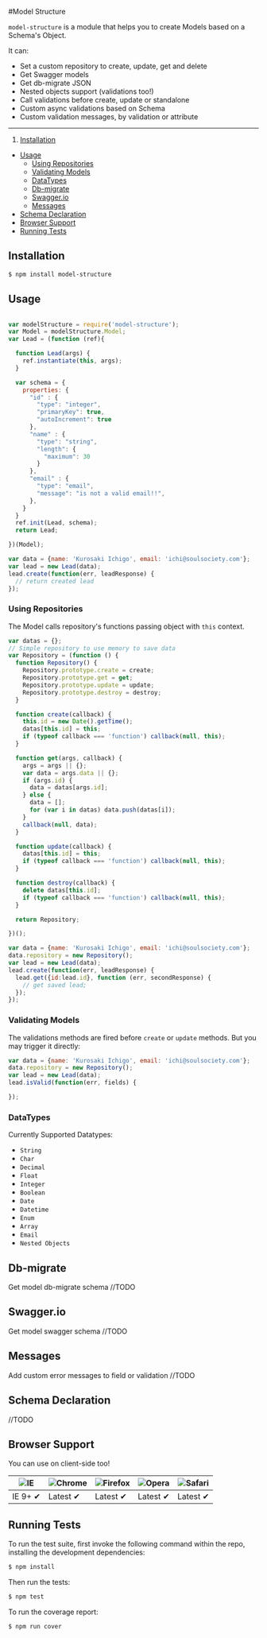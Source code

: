#Model Structure

`model-structure` is a module that helps you to create Models based on a Schema's Object.

It can:

* Set a custom repository to create, update, get and delete
* Get Swagger models
* Get db-migrate JSON
* Nested objects support (validations too!)
* Call validations before create, update or standalone
* Custom async validations based on Schema
* Custom validation messages, by validation or attribute

---

1. [Installation](#installation)
- [Usage](#usage)
  - [Using Repositories](#using-repositories)
  - [Validating Models](#validating-models)
  - [DataTypes](#datatypes)
  - [Db-migrate](#db-migrate)
  - [Swagger.io](#swagger.io)
  - [Messages](#messages)
- [Schema Declaration](#schema-declaration)
- [Browser Support](#browser-support)
- [Running Tests](#running-tests)


## Installation
```sh
$ npm install model-structure
```

## Usage
```js

var modelStructure = require('model-structure');
var Model = modelStructure.Model;
var Lead = (function (ref){

  function Lead(args) {
    ref.instantiate(this, args);
  }

  var schema = {
    properties: {
      "id" : {
        "type": "integer",
        "primaryKey": true,
        "autoIncrement": true
      },
      "name" : {
        "type": "string",
        "length": {
          "maximum": 30
        }
      },
      "email" : {
        "type": "email",
        "message": "is not a valid email!!",
      },
    }
  }
  ref.init(Lead, schema);
  return Lead;

})(Model);

var data = {name: 'Kurosaki Ichigo', email: 'ichi@soulsociety.com'};
var lead = new Lead(data);
lead.create(function(err, leadResponse) {
  // return created lead
});
```


### Using Repositories

The Model calls repository's functions passing object with `this` context.

```js
var datas = {};
// Simple repository to use memory to save data
var Repository = (function () {
  function Repository() {
    Repository.prototype.create = create;
    Repository.prototype.get = get;
    Repository.prototype.update = update;
    Repository.prototype.destroy = destroy;
  }

  function create(callback) {
    this.id = new Date().getTime();
    datas[this.id] = this;
    if (typeof callback === 'function') callback(null, this);
  }

  function get(args, callback) {
    args = args || {};
    var data = args.data || {};
    if (args.id) {
      data = datas[args.id];
    } else {
      data = [];
      for (var i in datas) data.push(datas[i]);
    }
    callback(null, data);
  }

  function update(callback) {
    datas[this.id] = this;
    if (typeof callback === 'function') callback(null, this);
  }

  function destroy(callback) {
    delete datas[this.id];
    if (typeof callback === 'function') callback(null, this);
  }

  return Repository;

})();

var data = {name: 'Kurosaki Ichigo', email: 'ichi@soulsociety.com'};
data.repository = new Repository();
var lead = new Lead(data);
lead.create(function(err, leadResponse) {
  lead.get({id:lead.id}, function (err, secondResponse) {
    // get saved lead;
  });
});
```

### Validating Models
The validations methods are fired before `create` or `update` methods. But you may trigger it directly:
```js
var data = {name: 'Kurosaki Ichigo', email: 'ichi@soulsociety.com'};
data.repository = new Repository();
var lead = new Lead(data);
lead.isValid(function(err, fields) {

});
```

### DataTypes

Currently Supported Datatypes:

* `String`
* `Char`
* `Decimal`
* `Float`
* `Integer`
* `Boolean`
* `Date`
* `Datetime`
* `Enum`
* `Array`
* `Email`
* `Nested Objects`

## Db-migrate

Get model db-migrate schema
//TODO

## Swagger.io

Get model swagger schema
//TODO

## Messages

Add custom error messages to field or validation
//TODO

## Schema Declaration
//TODO

## Browser Support

You can use on client-side too!

![IE](https://cloud.githubusercontent.com/assets/398893/3528325/20373e76-078e-11e4-8e3a-1cb86cf506f0.png) | ![Chrome](https://cloud.githubusercontent.com/assets/398893/3528328/23bc7bc4-078e-11e4-8752-ba2809bf5cce.png) | ![Firefox](https://cloud.githubusercontent.com/assets/398893/3528329/26283ab0-078e-11e4-84d4-db2cf1009953.png) | ![Opera](https://cloud.githubusercontent.com/assets/398893/3528330/27ec9fa8-078e-11e4-95cb-709fd11dac16.png) | ![Safari](https://cloud.githubusercontent.com/assets/398893/3528331/29df8618-078e-11e4-8e3e-ed8ac738693f.png)
--- | --- | --- | --- | ---
IE 9+ ✔ | Latest ✔ | Latest ✔ | Latest ✔ | Latest ✔

## Running Tests

  To run the test suite, first invoke the following command within the repo, installing the development dependencies:

```bash
$ npm install
```

  Then run the tests:

```bash
$ npm test
```

  To run the coverage report:

```bash
$ npm run cover
```
